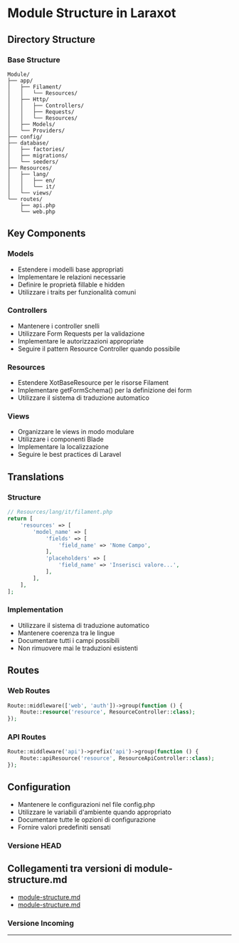 # Module Structure in Laraxot

## Directory Structure

### Base Structure
```
Module/
├── app/
│   ├── Filament/
│   │   └── Resources/
│   ├── Http/
│   │   ├── Controllers/
│   │   ├── Requests/
│   │   └── Resources/
│   ├── Models/
│   └── Providers/
├── config/
├── database/
│   ├── factories/
│   ├── migrations/
│   └── seeders/
├── Resources/
│   ├── lang/
│   │   ├── en/
│   │   └── it/
│   └── views/
└── routes/
    ├── api.php
    └── web.php
```

## Key Components

### Models
- Estendere i modelli base appropriati
- Implementare le relazioni necessarie
- Definire le proprietà fillable e hidden
- Utilizzare i traits per funzionalità comuni

### Controllers
- Mantenere i controller snelli
- Utilizzare Form Requests per la validazione
- Implementare le autorizzazioni appropriate
- Seguire il pattern Resource Controller quando possibile

### Resources
- Estendere XotBaseResource per le risorse Filament
- Implementare getFormSchema() per la definizione dei form
- Utilizzare il sistema di traduzione automatico

### Views
- Organizzare le views in modo modulare
- Utilizzare i componenti Blade
- Implementare la localizzazione
- Seguire le best practices di Laravel

## Translations

### Structure
```php
// Resources/lang/it/filament.php
return [
    'resources' => [
        'model_name' => [
            'fields' => [
                'field_name' => 'Nome Campo',
            ],
            'placeholders' => [
                'field_name' => 'Inserisci valore...',
            ],
        ],
    ],
];
```

### Implementation
- Utilizzare il sistema di traduzione automatico
- Mantenere coerenza tra le lingue
- Documentare tutti i campi possibili
- Non rimuovere mai le traduzioni esistenti

## Routes

### Web Routes
```php
Route::middleware(['web', 'auth'])->group(function () {
    Route::resource('resource', ResourceController::class);
});
```

### API Routes
```php
Route::middleware('api')->prefix('api')->group(function () {
    Route::apiResource('resource', ResourceApiController::class);
});
```

## Configuration
- Mantenere le configurazioni nel file config.php
- Utilizzare le variabili d'ambiente quando appropriato
- Documentare tutte le opzioni di configurazione
- Fornire valori predefiniti sensati
### Versione HEAD


## Collegamenti tra versioni di module-structure.md
* [module-structure.md](../../../Xot/docs/laraxot/module-structure.md)
* [module-structure.md](../../../Xot/docs/architecture/module-structure.md)


### Versione Incoming


---

